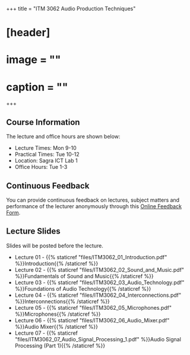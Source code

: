 +++
title = "ITM 3062 Audio Production Techniques"

# [header]
# image = ""
# caption = ""
+++

## Course Information
The lecture and office hours are shown below:

- Lecture Times: Mon 9-10
- Practical Times: Tue 10-12
- Location: Sagra ICT Lab 1
- Office Hours: Tue 1-3

## Continuous Feedback
You can provide continuous feedback on lectures, subject matters and performance of the lecturer anonymously through this [Online Feedback Form](https://goo.gl/forms/nNjjLcAC1CWMakt93).
 
## Lecture Slides
Slides will be posted before the lecture.

- Lecture 01 - {{% staticref "files/ITM3062_01_Introduction.pdf" %}}Introduction{{% /staticref %}}
- Lecture 02 - {{% staticref "files/ITM3062_02_Sound_and_Music.pdf" %}}Fundamentals of Sound and Music{{% /staticref %}}
- Lecture 03 - {{% staticref "files/ITM3062_03_Audio_Technology.pdf" %}}Foundations of Audio Technology{{% /staticref %}}
- Lecture 04 - {{% staticref "files/ITM3062_04_Interconnections.pdf" %}}Interconnections{{% /staticref %}}
- Lecture 05 - {{% staticref "files/ITM3062_05_Microphones.pdf" %}}Microphones{{% /staticref %}}
- Lecture 06 - {{% staticref "files/ITM3062_06_Audio_Mixer.pdf" %}}Audio Mixer{{% /staticref %}}
- Lecture 07 - {{% staticref "files/ITM3062_07_Audio_Signal_Processing_1.pdf" %}}Audio Signal Processing (Part 1){{% /staticref %}}
